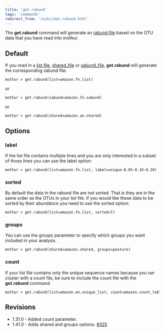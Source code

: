 ```yaml
---
title: 'get.rabund'
tags: 'commands'
redirect_from: '/wiki/Get.rabund.html'
---
```

The **get.rabund** command will generate an [rabund
file](/wiki/rabund_file) based on the OTU data that you have read
into mothur.

## Default

If you read in a [list file](/wiki/list_file),
[shared\_file](/wiki/shared_file) or
[sabund\_file](/wiki/sabund_file), **get.rabund** will generate the
corresponding rabund file:

    mothur > get.rabund(list=amazon.fn.list)

or

    mothur > get.rabund(sabund=amazon.fn.sabund)

or

    mothur > get.rabund(shared=amazon.an.shared)

## Options

### label

If the list file contains multiple lines and you are only interested in
a subset of those lines you can use the label option:

    mothur > get.rabund(list=amazon.fn.list, label=unique-0.03-0.10-0.20)

### sorted

By default the data in the rabund file are not sorted. That is they are
in the same order as the OTUs in your list file. If you would like these
data to be sorted by their abundance you need to use the sorted option:

    mothur > get.rabund(list=amazon.fn.list, sorted=T)

### groups

You can use the groups parameter to specify which groups you want
included in your analysis.

    mothur > get.rabund(shared=amazon.shared, groups=pasture)

### count

If your list file contains only the unique sequence names because you
ran cluster with a count file, be sure to include the count file with
the **get.rabund** command.

    mothur > get.rabund(list=amazon.an.unique_list, count=amazon.count_table)

## Revisions

-   1.31.0 - Added count parameter.
-   1.41.0 - Adds shared and groups options.
    [\#325](https://github.com/mothur/mothur/issues/325)


